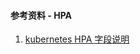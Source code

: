 #### 参考资料 - HPA

1. [kubernetes HPA 字段说明](https://kubernetes.io/docs/reference/generated/kubernetes-api/v1.21/#horizontalpodautoscaler-v1-autoscaling)
